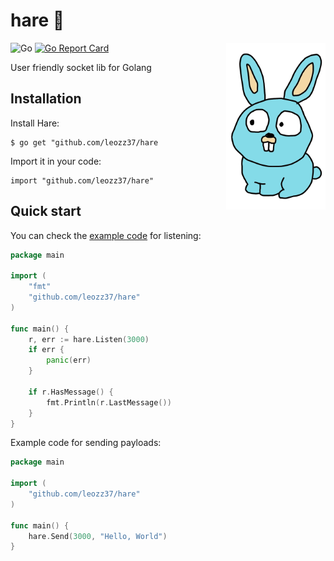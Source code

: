 # hare 🐇

<img align="right" width="159px" src="./resources/images/small-icon.png">

![Go](https://github.com/leozz37/hare/workflows/Go/badge.svg)
[![Go Report Card](https://goreportcard.com/badge/github.com/leozz37/hare)](https://goreportcard.com/report/github.com/leozz37/hare)

User friendly socket lib for Golang

## Installation

Install Hare:

```shell
$ go get "github.com/leozz37/hare
```

Import it in your code:

```shell
import "github.com/leozz37/hare"
```

## Quick start

You can check the [example code]() for listening:

```go
package main

import (
    "fmt"
    "github.com/leozz37/hare"
)

func main() {
    r, err := hare.Listen(3000)
    if err {
        panic(err)
    }

    if r.HasMessage() {
        fmt.Println(r.LastMessage())
    }
}
```

Example code for sending payloads:

```go
package main

import (
    "github.com/leozz37/hare"
)

func main() {
    hare.Send(3000, "Hello, World")
}
```
